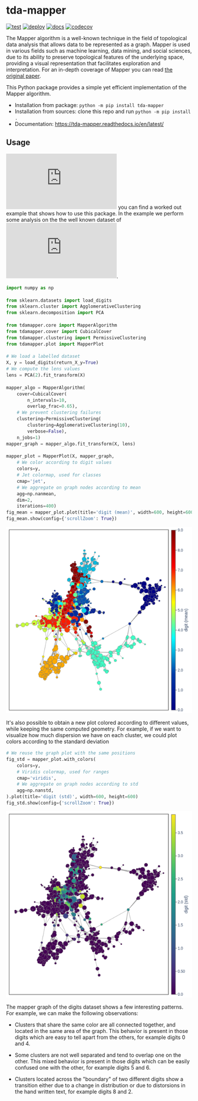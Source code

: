 # tda-mapper

[![test](https://github.com/lucasimi/tda-mapper-python/actions/workflows/test.yml/badge.svg)](https://github.com/lucasimi/tda-mapper-python/actions/workflows/test.yml)
[![deploy](https://github.com/lucasimi/tda-mapper-python/actions/workflows/deploy.yml/badge.svg)](https://github.com/lucasimi/tda-mapper-python/actions/workflows/deploy.yml)
[![docs](https://readthedocs.org/projects/tda-mapper/badge/?version=latest)](https://tda-mapper.readthedocs.io/en/latest/?badge=latest)
[![codecov](https://codecov.io/github/lucasimi/tda-mapper-python/graph/badge.svg?token=FWSD8JUG6R)](https://codecov.io/github/lucasimi/tda-mapper-python) 

The Mapper algorithm is a well-known technique in the field of topological data analysis that allows data to be represented as a graph. Mapper is used in various fields such as machine learning, data mining, and social sciences, due to its ability to preserve topological features of the underlying space, providing a visual representation that facilitates exploration and interpretation. For an in-depth coverage of Mapper you can read [the original paper](https://research.math.osu.edu/tgda/mapperPBG.pdf). 

This Python package provides a simple yet efficient implementation of the Mapper algorithm.

* Installation from package: ```python -m pip install tda-mapper```
* Installation from sources: clone this repo and run ```python -m pip install .```
* Documentation: https://tda-mapper.readthedocs.io/en/latest/ 


## Usage

![In this file](https://github.com/lucasimi/tda-mapper-python/raw/main/tests/example.py) you can find a worked out example that shows how to use this package. In the example we perform some analysis on the the well known dataset of ![hand written digits](https://scikit-learn.org/stable/modules/generated/sklearn.datasets.load_digits.html).

```python
import numpy as np

from sklearn.datasets import load_digits
from sklearn.cluster import AgglomerativeClustering
from sklearn.decomposition import PCA

from tdamapper.core import MapperAlgorithm
from tdamapper.cover import CubicalCover
from tdamapper.clustering import PermissiveClustering
from tdamapper.plot import MapperPlot

# We load a labelled dataset
X, y = load_digits(return_X_y=True)             
# We compute the lens values
lens = PCA(2).fit_transform(X)                  

mapper_algo = MapperAlgorithm(
    cover=CubicalCover(
        n_intervals=10,
        overlap_frac=0.65),
    # We prevent clustering failures
    clustering=PermissiveClustering(            
        clustering=AgglomerativeClustering(10),
        verbose=False),
    n_jobs=1)
mapper_graph = mapper_algo.fit_transform(X, lens)

mapper_plot = MapperPlot(X, mapper_graph,
    # We color according to digit values
    colors=y,                                   
    # Jet colormap, used for classes
    cmap='jet',                                 
    # We aggregate on graph nodes according to mean
    agg=np.nanmean,                             
    dim=2,
    iterations=400)
fig_mean = mapper_plot.plot(title='digit (mean)', width=600, height=600)
fig_mean.show(config={'scrollZoom': True})     

```

![Mapper Graph of the digits dataset, colored according to mean value](https://github.com/lucasimi/tda-mapper-python/raw/main/resources/digits_mean.png)

It's also possible to obtain a new plot colored according to different values, while keeping the same computed geometry. For example, if we want to visualize how much dispersion we have on each cluster, we could plot colors according to the standard deviation


```python
# We reuse the graph plot with the same positions
fig_std = mapper_plot.with_colors(              
    colors=y,
    # Viridis colormap, used for ranges
    cmap='viridis',                             
    # We aggregate on graph nodes according to std
    agg=np.nanstd,                              
).plot(title='digit (std)', width=600, height=600)
fig_std.show(config={'scrollZoom': True})      

```

![Mapper Graph of the digits dataset, colored according to std](https://github.com/lucasimi/tda-mapper-python/raw/main/resources/digits_std.png)

The mapper graph of the digits dataset shows a few interesting patterns. For example, we can make the following observations:

* Clusters that share the same color are all connected together, and located in the same area of the graph. This behavior is present in those digits which are easy to tell apart from the others, for example digits 0 and 4.

* Some clusters are not well separated and tend to overlap one on the other. This mixed behavior is present in those digits which can be easily confused one with the other, for example digits 5 and 6.

* Clusters located across the "boundary" of two different digits show a transition either due to a change in distribution or due to distorsions in the hand written text, for example digits 8 and 2.
